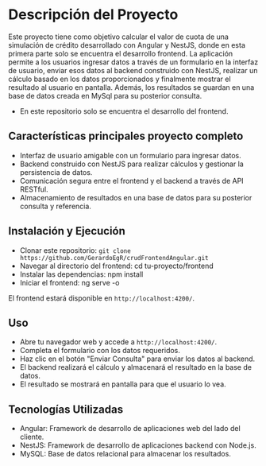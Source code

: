 # Descripción del Proyecto

Este proyecto tiene como objetivo calcular el valor de cuota de una simulación de crédito desarrollado con Angular y NestJS, donde en esta primera parte solo se encuentra el desarrollo frontend. La aplicación permite a los usuarios ingresar datos a través de un formulario en la interfaz de usuario, enviar esos datos al backend construido con NestJS, realizar un cálculo basado en los datos proporcionados y finalmente mostrar el resultado al usuario en pantalla. Además, los resultados se guardan en una base de datos creada en MySql para su posterior consulta.

* En este repositorio solo se encuentra el desarrollo del frontend. 

## Características principales proyecto completo

* Interfaz de usuario amigable con un formulario para ingresar datos.
* Backend construido con NestJS para realizar cálculos y gestionar la persistencia de datos.
* Comunicación segura entre el frontend y el backend a través de API RESTful.
* Almacenamiento de resultados en una base de datos para su posterior consulta y referencia.

## Instalación y Ejecución 

* Clonar este repositorio: `git clone https://github.com/GerardoEgR/crudFrontendAngular.git`
* Navegar al directorio del frontend: cd tu-proyecto/frontend
* Instalar las dependencias: npm install
* Iniciar el frontend: ng serve -o

El frontend estará disponible en `http://localhost:4200/`.

## Uso

* Abre tu navegador web y accede a `http://localhost:4200/`.
* Completa el formulario con los datos requeridos.
* Haz clic en el botón "Enviar Consulta" para enviar los datos al backend.
* El backend realizará el cálculo y almacenará el resultado en la base de datos.
* El resultado se mostrará en pantalla para que el usuario lo vea.

## Tecnologías Utilizadas

* Angular: Framework de desarrollo de aplicaciones web del lado del cliente.
* NestJS: Framework de desarrollo de aplicaciones backend con Node.js.
* MySQL: Base de datos relacional para almacenar los resultados.
